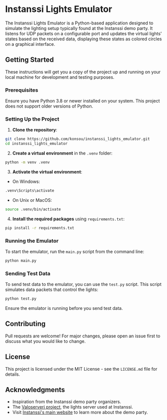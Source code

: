 # Instanssi Lights Emulator

The Instanssi Lights Emulator is a Python-based application designed to simulate the lighting setup typically found at the Instanssi demo party. It listens for UDP packets on a configurable port and updates the virtual lights' states based on the received data, displaying these states as colored circles on a graphical interface.

## Getting Started

These instructions will get you a copy of the project up and running on your local machine for development and testing purposes.

### Prerequisites

Ensure you have Python 3.8 or newer installed on your system. This project does not support older versions of Python.

### Setting Up the Project

1. **Clone the repository**:

```bash
git clone https://github.com/konsou/instanssi_lights_emulator.git
cd instanssi_lights_emulator
```

2. **Create a virtual environment** in the `.venv` folder:

```bash
python -m venv .venv
```

3. **Activate the virtual environment**:

- On Windows:

```bash
.venv\Scripts\activate
```

- On Unix or MacOS:

```bash
source .venv/bin/activate
```

4. **Install the required packages** using `requirements.txt`:

```bash
pip install -r requirements.txt
```

### Running the Emulator

To start the emulator, run the `main.py` script from the command line:

```bash
python main.py
```

### Sending Test Data

To send test data to the emulator, you can use the `test.py` script. This script simulates data packets that control the lights:

```bash
python test.py
```

Ensure the emulator is running before you send test data.

## Contributing

Pull requests are welcome! For major changes, please open an issue first to discuss what you would like to change.

## License

This project is licensed under the MIT License - see the `LICENSE.md` file for details.

## Acknowledgments

- Inspiration from the Instanssi demo party organizers.
- The [Valoserveri project](https://github.com/turol/valoserveri), the lights server used at Instanssi.
- Visit [Instanssi's main website](https://instanssi.org/) to learn more about the demo party.
